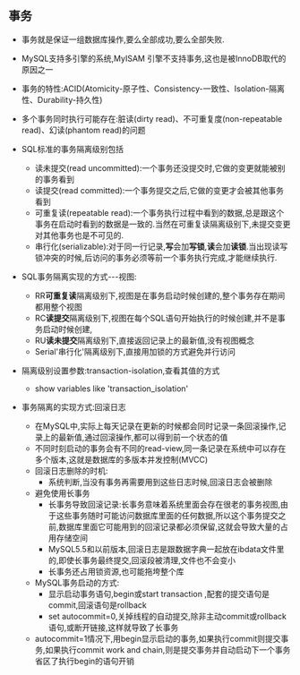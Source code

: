 ## 事务
- 事务就是保证一组数据库操作,要么全部成功,要么全部失败.
- MySQL支持多引擎的系统,MyISAM 引擎不支持事务,这也是被InnoDB取代的原因之一
- 事务的特性:ACID(Atomicity-原子性、Consistency-一致性、Isolation-隔离性、Durability-持久性)
- 多个事务同时执行可能存在:脏读(dirty read)、不可重复度(non-repeatable read)、幻读(phantom read)的问题
- SQL标准的事务隔离级别包括
  + 读未提交(read uncommitted):一个事务还没提交时,它做的变更就能被别的事务看到
  + 读提交(read committed):一个事务提交之后,它做的变更才会被其他事务看到
  + 可重复读(repeatable read):一个事务执行过程中看到的数据,总是跟这个事务在启动时看到的数据是一致的.当然在可重复读隔离级别下,未提交变更对其他事务也是不可见的.
  + 串行化(serializable):对于同一行记录,**写**会加**写锁**,**读**会加**读锁**.当出现读写锁冲突的时候,后访问的事务必须等前一个事务执行完成,才能继续执行.

- SQL事务隔离实现的方式---视图:
  + RR**可重复读**隔离级别下,视图是在事务启动时候创建的,整个事务存在期间都用整个视图
  + RC**读提交**隔离级别下,视图在每个SQL语句开始执行的时候创建,并不是事务启动时候创建,
  + RU**读未提交**隔离级别下,直接返回记录上的最新值,没有视图概念
  + Serial'串行化'隔离级别下,直接用加锁的方式避免并行访问
  
- 隔离级别设置参数:transaction-isolation,查看其值的方式
  + show variables like 'transaction_isolation'

- 事务隔离的实现方式:回滚日志
  + 在MySQL中,实际上每天记录在更新的时候都会同时记录一条回滚操作,记录上的最新值,通过回滚操作,都可以得到前一个状态的值
  + 不同时刻启动的事务会有不同的read-view,同一条记录在系统中可以存在多个版本,这就是数据库的多版本并发控制(MVCC)
  * 回滚日志删除的时机:
    + 系统判断,当没有事务再需要用到这些日志时候,回滚日志会被删除
  * 避免使用长事务
    + 长事务导致回滚记录:长事务意味着系统里面会存在很老的事务视图,由于这些事务随时可能访问数据库里面的任何数据,所以这个事务提交之前,数据库里面它可能用到的回滚记录都必须保留,这就会导致大量的占用存储空间
    + MySQL5.5和以前版本,回滚日志是跟数据字典一起放在ibdata文件里的,即使长事务最终提交,回滚段被清理,文件也不会变小
    + 长事务还占用锁资源,也可能拖垮整个库

  + MySQL事务启动的方式:
    * 显示启动事务语句,begin或start transaction ,配套的提交语句是commit,回滚语句是rollback
    * set autocommit=0,关掉线程的自动提交,除非主动commit或rollback语句,或断开链接,这样就导致了长事务
  * autocommit=1情况下,用begin显示启动的事务,如果执行commit则提交事务,如果执行commit work and chain,则是提交事务并自动启动下一个事务省区了执行begin的语句开销